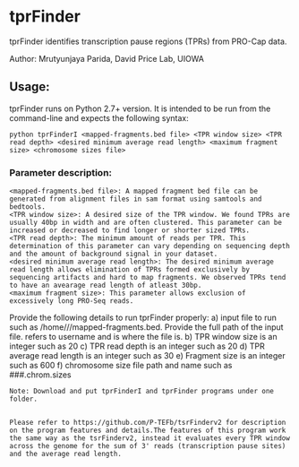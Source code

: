# tprFinder
tprFinder identifies transcription pause regions (TPRs) from PRO-Cap data.

Author: Mrutyunjaya Parida, David Price Lab, UIOWA

## Usage:
tprFinder runs on Python 2.7+ version. It is intended to be run from the command-line and expects the following syntax:
```
python tprFinderI <mapped-fragments.bed file> <TPR window size> <TPR read depth> <desired minimum average read length> <maximum fragment size> <chromosome sizes file>
```

### Parameter description:
```
<mapped-fragments.bed file>: A mapped fragment bed file can be generated from alignment files in sam format using samtools and bedtools.
<TPR window size>: A desired size of the TPR window. We found TPRs are usually 40bp in width and are often clustered. This parameter can be increased or decreased to find longer or shorter sized TPRs.
<TPR read depth>: The minimum amount of reads per TPR. This determination of this parameter can vary depending on sequencing depth and the amount of background signal in your dataset.
<desired minimum average read length>: The desired minimum average read length allows elimination of TPRs formed exclusively by sequencing artifacts and hard to map fragments. We observed TPRs tend to have an avearage read length of atleast 30bp.
<maximum fragment size>: This parameter allows exclusion of excessively long PRO-Seq reads. 

```
Provide the following details to run tprFinder properly:
a) input file to run such as /home/<user>/<folder name>/mapped-fragments.bed.
   Provide the full path of the input file.
   <user> refers to username and <folder name> is where the file is.
b) TPR window size is an integer such as 20
c) TPR read depth is an integer such as 20
d) TPR average read length is an integer such as 30
e) Fragment size is an integer such as 600
f) chromosome size file path and name such as ###.chrom.sizes
```
Note: Download and put tprFinderI and tprFinder programs under one folder.  


Please refer to https://github.com/P-TEFb/tsrFinderv2 for description on the program features and details.The features of this program work the same way as the tsrFinderv2, instead it evaluates every TPR window across the genome for the sum of 3' reads (transcription pause sites) and the average read length.

